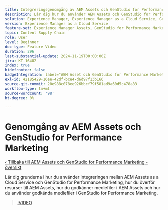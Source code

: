 ```yaml
---
title: Integreringsgenomgång av AEM Assets och GenStudio for Performance Marketing
description: Lär dig hur du använder AEM Assets och GenStudio for Performance Marketing, från att överföra och godkänna resurser i AEM till att använda resurser i GenStudio for Performance Marketing.
solution: Experience Manager, Experience Manager as a Cloud Service, GenStudio for Performance Marketing
version: Experience Manager as a Cloud Service
feature-set: Experience Manager Assets, GenStudio for Performance Marketing
topic: Content Supply Chain
role: User
level: Beginner
doc-type: Feature Video
duration: 296
last-substantial-update: 2024-11-19T00:00:00Z
jira: KT-16482
index: true
hidefromtoc: false
badgeIntegration: label="AEM Asset och GenStudio for Performance Marketing" type="positive"
exl-id: 42185429-16ee-42df-bce4-d6d97f13b166
source-git-commit: 20e988c078ee926bbcf79f581ad9a60d5c478a83
workflow-type: tm+mt
source-wordcount: '98'
ht-degree: 0%

---
```


# Genomgång av AEM Assets och GenStudio for Performance Marketing

[‹ Tillbaka till AEM Assets och GenStudio for Performance Marketing - översikt](./overview.md)

Lär dig grunderna i hur du använder integreringen mellan AEM Assets as a Cloud Service och GenStudio for Performance Marketing, hur du överför resurser till AEM Assets, hur du godkänner mediefiler i AEM Assets och hur du använder godkända mediefiler i GenStudio for Performance Marketing.

>[!VIDEO](https://video.tv.adobe.com/v/3439281/?learn=on&enablevpops&captions=swe)
